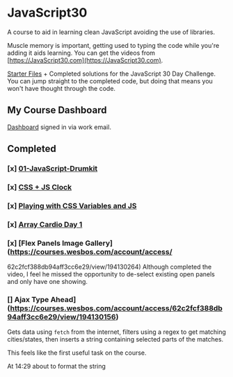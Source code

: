 # JavaScript30

A course to aid in learning clean JavaScript avoiding the use of libraries.

Muscle memory is important, getting used to typing the code while you're adding it aids learning. You can get the videos from [https://JavaScript30.com](https://JavaScript30.com).

[Starter Files](https://github.com/wesbos/JavaScript30) + Completed solutions for the JavaScript 30 Day Challenge. You can jump straight to the completed code, but doing that means you won't have thought through the code.

## My Course Dashboard

[Dashboard](https://courses.wesbos.com/account) signed in via work email.

## Completed

### [x] [01-JavaScript-Drumkit](https://courses.wesbos.com/account/access/62c2fcf388db94aff3cc6e29/view/194130650)
### [x] [CSS + JS Clock](https://courses.wesbos.com/account/access/62c2fcf388db94aff3cc6e29/view/194130581) 
### [x] [Playing with CSS Variables and JS](https://courses.wesbos.com/account/access/62c2fcf388db94aff3cc6e29/view/194130480) 
### [x] [Array Cardio Day 1](https://courses.wesbos.com/account/access/62c2fcf388db94aff3cc6e29/view/194130346) 
### [x] [Flex Panels Image Gallery](https://courses.wesbos.com/account/access/

62c2fcf388db94aff3cc6e29/view/194130264) Although completed the video, I feel he missed the opportunity to de-select existing open panels and only have one showing.
### [] Ajax Type Ahead](https://courses.wesbos.com/account/access/62c2fcf388db94aff3cc6e29/view/194130156)

Gets data using `fetch` from the internet, filters using a regex to get matching cities/states, then inserts a string containing selected parts of the matches.

This feels like the first useful task on the course.

At 14:29 about to format the string
